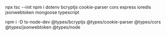 npx tsc --init
npm i dotenv bcryptjs cookie-parser cors express ioredis jsonwebtoken mongoose typescript

npm i -D ts-node-dev @types/bcryptjs @types/cookie-parser @types/cors @types/jsonwebtoken @types/node
